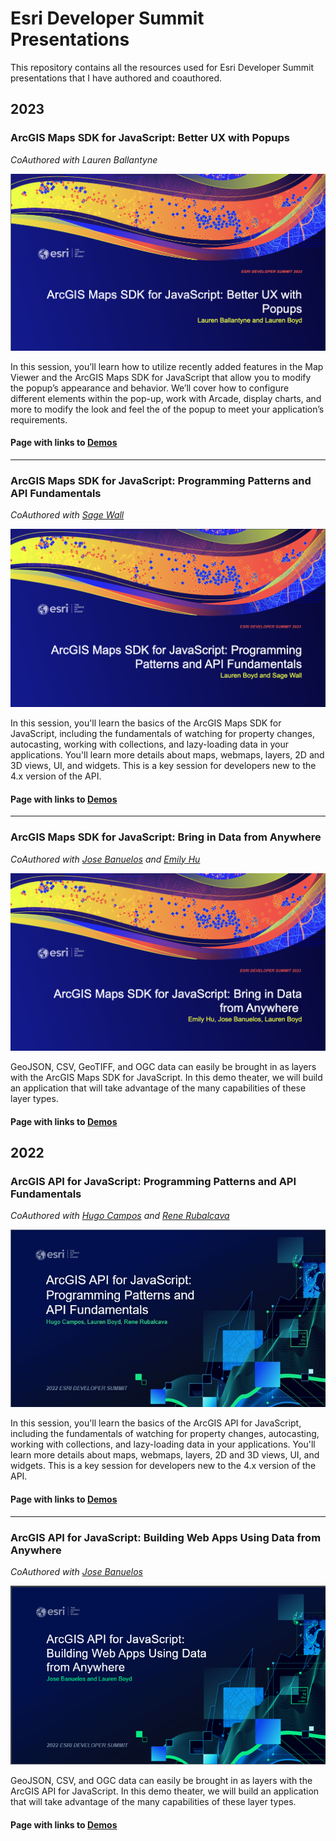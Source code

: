 # Esri Developer Summit Presentations
This repository contains all the resources used for Esri Developer Summit presentations that I have authored and coauthored.

## 2023

### ArcGIS Maps SDK for JavaScript: Better UX with Popups
_CoAuthored with Lauren Ballantyne_

![Data From Anywhere Title Slide](/2023/images/BetterUXPopups.png)

In this session, you’ll learn how to utilize recently added features in the Map Viewer and the ArcGIS Maps SDK for JavaScript that allow you to modify the popup’s appearance and behavior. We’ll cover how to configure different elements within the pop-up, work with Arcade, display charts, and more to modify the look and feel the of the popup to meet your application’s requirements.

#### Page with links to [Demos](https://lboyd93.github.io/DevSummit-Presentations/2023/better-ux-popups/)

----

### ArcGIS Maps SDK for JavaScript: Programming Patterns and API Fundamentals
_CoAuthored with [Sage Wall](https://github.com/sagewall)_

![Programming Patterns Title Slide](/2023/images/ProgrammingPatterns.png)

In this session, you'll learn the basics of the ArcGIS Maps SDK for JavaScript, including the fundamentals of watching for property changes, autocasting, working with collections, and lazy-loading data in your applications. You'll learn more details about maps, webmaps, layers, 2D and 3D views, UI, and widgets. This is a key session for developers new to the 4.x version of the API.

#### Page with links to [Demos](https://lboyd93.github.io/DevSummit-Presentations/2023/programming-patterns/)

----

### ArcGIS Maps SDK for JavaScript: Bring in Data from Anywhere
_CoAuthored with [Jose Banuelos](https://github.com/banuelosj) and [Emily Hu]()_

![Data From Anywhere Title Slide](/2023/images/DataFromAnywhere.png)

GeoJSON, CSV, GeoTIFF, and OGC data can easily be brought in as layers with the ArcGIS Maps SDK for JavaScript. In this demo theater, we will build an application that will take advantage of the many capabilities of these layer types.

#### Page with links to [Demos](https://lboyd93.github.io/DevSummit-Presentations/2023/data-from-anywhere/)

## 2022
### ArcGIS API for JavaScript: Programming Patterns and API Fundamentals
_CoAuthored with [Hugo Campos](https://github.com/hccampos) and [Rene Rubalcava](https://github.com/odoe)_

![Programming Patterns Title Slide](/2022/images/ProgrammingPatterns.jpg)

In this session, you'll learn the basics of the ArcGIS API for JavaScript, including the fundamentals of watching for property changes, autocasting, working with collections, and lazy-loading data in your applications. You'll learn more details about maps, webmaps, layers, 2D and 3D views, UI, and widgets. This is a key session for developers new to the 4.x version of the API.

#### Page with links to [Demos](https://lboyd93.github.io/DevSummit-Presentations/2022/programming-patterns/)

----

### ArcGIS API for JavaScript: Building Web Apps Using Data from Anywhere
_CoAuthored with [Jose Banuelos](https://github.com/banuelosj)_

![Data From Anywhere Title Slide](/2022/images/DataFromAnywhere.png)

GeoJSON, CSV, and OGC data can easily be brought in as layers with the ArcGIS API for JavaScript. In this demo theater, we will build an application that will take advantage of the many capabilities of these layer types.

#### Page with links to [Demos](https://lboyd93.github.io/DevSummit-Presentations/2022/data-from-anywhere/)
